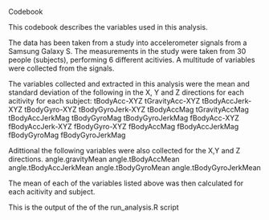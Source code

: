 Codebook


This codebook describes the variables used in this analysis. 

The data has been taken from a study into accelerometer signals from a Samsung Galaxy S. The measurements in the study were taken from 30 people (subjects), performing 6 different acitivies. 
A multitude of variables were collected from the signals. 

The variables collected and extracted in this analysis were the mean and standard deviation of the following in the X, Y and Z directions for each acitivity for each subject:
tBodyAcc-XYZ
tGravityAcc-XYZ
tBodyAccJerk-XYZ
tBodyGyro-XYZ
tBodyGyroJerk-XYZ
tBodyAccMag
tGravityAccMag
tBodyAccJerkMag
tBodyGyroMag
tBodyGyroJerkMag
fBodyAcc-XYZ
fBodyAccJerk-XYZ
fBodyGyro-XYZ
fBodyAccMag
fBodyAccJerkMag
fBodyGyroMag
fBodyGyroJerkMag

Adittional the following variables were also collected for the X,Y and Z directions. 
angle.gravityMean
angle.tBodyAccMean
angle.tBodyAccJerkMean
angle.tBodyGyroMean
angle.tBodyGyroJerkMean

The mean of each of the variables listed above was then calculated for each acitivity and subject. 

This is the output of the of the run_analysis.R script 